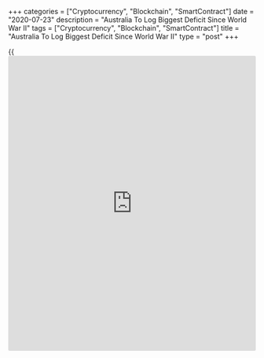 +++
categories = ["Cryptocurrency", "Blockchain", "SmartContract"]
date = "2020-07-23"
description = "Australia To Log Biggest Deficit Since World War II"
tags = ["Cryptocurrency", "Blockchain", "SmartContract"]
title = "Australia To Log Biggest Deficit Since World War II"
type = "post"
+++

{{<iframe id="large-banner" src="https://www.bounty.group/#slide=22.0" width="100%" height="600" scrolling="no" style="border: 0px solid rgb(216, 221, 230); border-radius: 3px;">}}

Australia is set to record its biggest budget deficit since the World
War II as the government spurred spending to cushion the blow from the
[coronavirus][1] pandemic.

In the latest economic and fiscal update, released Thursday, the
Treasury said the underlying cash balance will be in a deficit of
A$184.5 billion in the financial year ending June 2021 due to the
unprecedented level of economic support coupled with declines in tax
receipts.

The deficit for 2019-20 is projected to be A$85.8 billion, Treasurer
Josh Frydenberg said.

According to the government estimate, tax receipts will decline by
A$31.7 billion in 2019-20 and A$63.9 billion in 2020-21.

At the same time, payments variations, including in demand driven
programs, increased by A$15.7 billion, predominantly as a result of the
impact of the Covid-19 pandemic on the [economy][2].

The government said the fiscal measures are estimated to have lowered
the peak of the unemployment rate by around 5 percentage points.

Despite the measures taken to support the economy, real GDP is forecast
to fall 2.5 percent in 2021 after falling by an estimated 3.75 percent
in 2020.

The unemployment rate is forecast to peak at around 9.25 percent in the
December quarter although labor market conditions are expected to
strengthen beyond 2020.

Although debt level increased notably, Australia continues to have a low
level of debt-to-GDP compared to other countries.

Net debt is expected to be A$488.2 billion or 24.6 percent of GDP at the
end of June 2020 and increase to A$677.1 billion, or 35.7 percent of GDP
at June 2021.

Today's fiscal update was a damp squib as the Treasurer didn't present
fiscal forecasts beyond June 2021 and didn't unveil fresh fiscal
support, Marcel Thieliant, an economist at Capital Economics, said.

As [policy](https://www.fintechee.com/policy/)makers will probably unveil additional measures in the budget
due on October 6, the deficit in 2020/21 may be even larger than the
forecast of 9 percent of GDP, the economist noted. The shortfall should
shrink over coming years and the surge in public debt is not expected to
cause major problem.

For comments and feedback [contact](https://www.playgroundfx.com/contact/): editorial@rtt[news](https://www.letsplayfx.com/blog/forex-news-website/).com

[Economic News][2]

 **What parts of the world are seeing the best (and worst) economic
performances lately? Click[here][3] to check out our [Econ Scorecard][3]
and find out! See up-to-the-moment [ranking](https://www.playgroundfx.com/blog/crypto-exchange-ranking/)s for the best and worst
performers in [GDP][3], [unemployment rate][4], [inflation][5] and much
more.**

   1. www.rtt[news](https://www.letsplayfx.com/blog/forex-news-website/).com/list/coronavirus.aspx
   2. www.rtt[news](https://www.letsplayfx.com/blog/forex-news-website/).com/Content/EconomicNews.aspx
   3. www.rtt[news](https://www.letsplayfx.com/blog/forex-news-website/).com/economic-scorecard/world-rank/GDP/highest-performance.aspx
   4. www.rtt[news](https://www.letsplayfx.com/blog/forex-news-website/).com/economic-scorecard/world-rank/unemployment-rate/lowest-performance.aspx
   5. www.rtt[news](https://www.letsplayfx.com/blog/forex-news-website/).com/economic-scorecard/world-rank/CPI/highest-performance.aspx